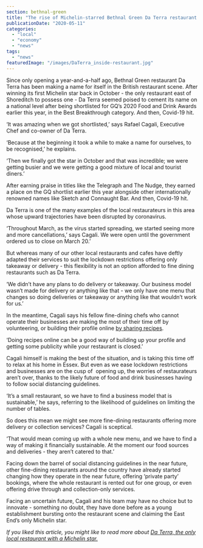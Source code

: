 ```yaml
---
section: bethnal-green
title: "The rise of Michelin-starred Bethnal Green Da Terra restaurant halted by Covid-19"
publicationDate: "2020-05-11"
categories: 
  - "local"
  - "economy"
  - "news"
tags: 
  - "news"
featuredImage: "/images/DaTerra_inside-restaurant.jpg"
---
```


Since only opening a year-and-a-half ago, Bethnal Green restaurant Da Terra has been making a name for itself in the British restaurant scene. After winning its first Michelin star back in October - the only restaurant east of Shoreditch to possess one - Da Terra seemed poised to cement its name on a national level after being shortlisted for GQ’s 2020 Food and Drink Awards earlier this year, in the Best Breakthrough category. And then, Covid-19 hit.

‘It was amazing when we got shortlisted,’ says Rafael Cagali, Executive Chef and co-owner of Da Terra. 

‘Because at the beginning it took a while to make a name for ourselves, to be recognised,’ he explains.

‘Then we finally got the star in October and that was incredible; we were getting busier and we were getting a good mixture of local and tourist diners.’

After earning praise in titles like the Telegraph and The Nudge, they earned a place on the GQ shortlist earlier this year alongside other internationally renowned names like Sketch and Connaught Bar. And then, Covid-19 hit.

Da Terra is one of the many examples of the local restaurateurs in this area whose upward trajectories have been disrupted by coronavirus.

‘Throughout March, as the virus started spreading, we started seeing more and more cancellations,’ says Cagali. We were open until the government ordered us to close on March 20.’ 

But whereas many of our other local restaurants and cafes have deftly adapted their services to suit the lockdown restrictions offering only takeaway or delivery - this flexibility is not an option afforded to fine dining restaurants such as Da Terra. 

‘We didn’t have any plans to do delivery or takeaway. Our business model wasn’t made for delivery or anything like that - we only have one menu that changes so doing deliveries or takeaway or anything like that wouldn’t work for us.’ 

In the meantime, Cagali says his fellow fine-dining chefs who cannot operate their businesses are making the most of their time off by volunteering, or building their profile online [by sharing recipes](https://bethnalgreen.romanroadlondon.com/macaroni-cheese-recipe-oliver-rowe/). 

‘Doing recipes online can be a good way of building up your profile and getting some publicity while your restaurant is closed.’ 

Cagali himself is making the best of the situation, and is taking this time off to relax at his home in Essex. But even as we ease lockdown restrictions and businesses are on the cusp of  opening up, the worries of restaurateurs aren’t over, thanks to the likely future of food and drink businesses having to follow social distancing guidelines. 

‘It’s a small restaurant, so we have to find a business model that is sustainable,’ he says, referring to the likelihood of guidelines on limiting the number of tables. 

So does this mean we might see more fine-dining restaurants offering more delivery or collection services? Cagali is sceptical.

‘That would mean coming up with a whole new menu, and we have to find a way of making it financially sustainable. At the moment our food sources and deliveries - they aren’t catered to that.’

Facing down the barrel of social distancing guidelines in the near future, other fine-dining restaurants around the country have already started changing how they operate in the near future, offering ‘private party’ bookings, where the whole restaurant is rented out for one group, or even offering drive through and collection-only services. 

Facing an uncertain future, Cagali and his team may have no choice but to innovate - something no doubt, they have done before as a young establishment bursting onto the restaurant scene and claiming the East End’s only Michelin star. 

  
_If you liked this article, you might like to read more about_ [_Da Terra, the only local restaurant with a Michelin star._](https://bethnalgreen.romanroadlondon.com/bethnal-green-restaurant-da-terra-awarded-michelin-star/)
